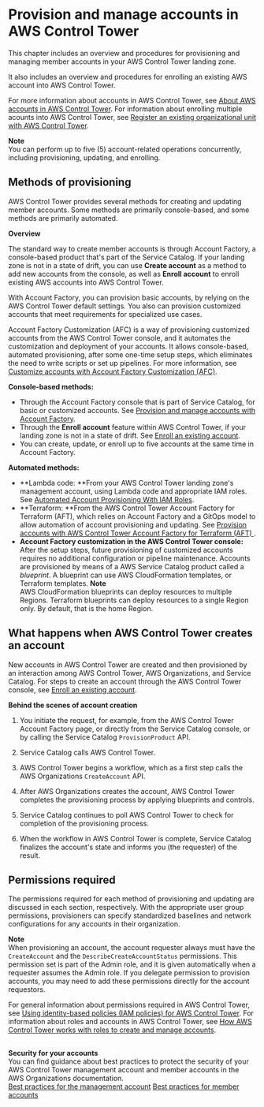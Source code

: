 # Provision and manage accounts in AWS Control Tower<a name="provision-and-manage-accounts"></a>

This chapter includes an overview and procedures for provisioning and managing member accounts in your AWS Control Tower landing zone\.

It also includes an overview and procedures for enrolling an existing AWS account into AWS Control Tower\.

For more information about accounts in AWS Control Tower, see  [About AWS accounts in AWS Control Tower](accounts.md)\. For information about enrolling multiple acounts into AWS Control Tower, see [Register an existing organizational unit with AWS Control Tower](importing-existing.md)\.

**Note**  
You can perform up to five \(5\) account\-related operations concurrently, including provisioning, updating, and enrolling\.

## Methods of provisioning<a name="methods-of-provisioning"></a>

AWS Control Tower provides several methods for creating and updating member accounts\. Some methods are primarily console\-based, and some methods are primarily automated\.

**Overview**

The standard way to create member accounts is through Account Factory, a console\-based product that's part of the Service Catalog\. If your landing zone is not in a state of drift, you can use **Create account** as a method to add new accounts from the console, as well as **Enroll account** to enroll existing AWS accounts into AWS Control Tower\.

With Account Factory, you can provision basic accounts, by relying on the AWS Control Tower default settings\. You also can provision customized accounts that meet requirements for specialized use cases\.

Account Factory Customization \(AFC\) is a way of provisioning customized accounts from the AWS Control Tower console, and it automates the customization and deployment of your accounts\. It allows console\-based, automated provisioning, after some one\-time setup steps, which eliminates the need to write scripts or set up pipelines\. For more information, see [Customize accounts with Account Factory Customization \(AFC\)](af-customization-page.md)\.

**Console\-based methods:**
+ Through the Account Factory console that is part of Service Catalog, for basic or customized accounts\. See [Provision and manage accounts with Account Factory](account-factory.md)\.
+ Through the **Enroll account** feature within AWS Control Tower, if your landing zone is not in a state of drift\. See [Enroll an existing account](quick-account-provisioning.md)\.
+ You can create, update, or enroll up to five accounts at the same time in Account Factory\.

**Automated methods:**
+ **Lambda code: **From your AWS Control Tower landing zone's management account, using Lambda code and appropriate IAM roles\. See [Automated Account Provisioning With IAM Roles](roles-how.md#automated-provisioning)\.
+ **Terraform: **From the AWS Control Tower Account Factory for Terraform \(AFT\), which relies on Account Factory and a GitOps model to allow automation of account provisioning and updating\. See [ Provision accounts with AWS Control Tower Account Factory for Terraform \(AFT\) ](taf-account-provisioning.md)\.
+ **Account Factory customization in the AWS Control Tower console:** After the setup steps, future provisioning of customized accounts requires no additional configuration or pipeline maintenance\. Accounts are provisioned by means of a AWS Service Catalog product called a *blueprint*\. A blueprint can use AWS CloudFormation templates, or Terraform templates\.
**Note**  
AWS CloudFormation blueprints can deploy resources to multiple Regions\. Terraform blueprints can deploy resources to a single Region only\. By default, that is the home Region\.

## What happens when AWS Control Tower creates an account<a name="what-happens-in-account-creation"></a>

New accounts in AWS Control Tower are created and then provisioned by an interaction among AWS Control Tower, AWS Organizations, and Service Catalog\. For steps to create an account through the AWS Control Tower console, see [Enroll an existing account](quick-account-provisioning.md)\.

**Behind the scenes of account creation**

1. You initiate the request, for example, from the AWS Control Tower Account Factory page, or directly from the Service Catalog console, or by calling the Service Catalog `ProvisionProduct` API\.

1. Service Catalog calls AWS Control Tower\.

1. AWS Control Tower begins a workflow, which as a first step calls the AWS Organizations `CreateAccount` API\.

1. After AWS Organizations creates the account, AWS Control Tower completes the provisioning process by applying blueprints and controls\.

1. Service Catalog continues to poll AWS Control Tower to check for completion of the provisioning process\.

1. When the workflow in AWS Control Tower is complete, Service Catalog finalizes the account's state and informs you \(the requester\) of the result\.

## Permissions required<a name="permissions"></a>

The permissions required for each method of provisioning and updating are discussed in each section, respectively\. With the appropriate user group permissions, provisioners can specify standardized baselines and network configurations for any accounts in their organization\.

**Note**  
When provisioning an account, the account requester always must have the `CreateAccount` and the `DescribeCreateAccountStatus` permissions\. This permission set is part of the Admin role, and it is given automatically when a requester assumes the Admin role\. If you delegate permission to provision accounts, you may need to add these permissions directly for the account requestors\.

For general information about permissions required in AWS Control Tower, see [Using identity\-based policies \(IAM policies\) for AWS Control Tower](access-control-managing-permissions.md)\. For information about roles and accounts in AWS Control Tower, see [How AWS Control Tower works with roles to create and manage accounts](roles-how.md)\.

## <a name="w32aac32c17"></a>

**Security for your accounts**  
You can find guidance about best practices to protect the security of your AWS Control Tower management account and member accounts in the AWS Organizations documentation\.  
[Best practices for the management account](https://docs.aws.amazon.com/organizations/latest/userguide/orgs_best-practices_mgmt-acct.html)
[Best practices for member accounts](https://docs.aws.amazon.com/organizations/latest/userguide/best-practices_member-acct.html)